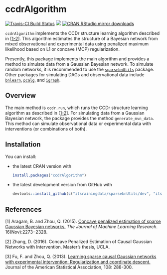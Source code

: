ccdrAlgorithm
=============

[![Travis-CI Build Status](https://travis-ci.org/itsrainingdata/ccdrAlgorithm.svg?branch=master)](https://travis-ci.org/itsrainingdata/ccdrAlgorithm) [![](http://www.r-pkg.org/badges/version/ccdrAlgorithm)](http://www.r-pkg.org/pkg/ccdrAlgorithm) [![CRAN RStudio mirror downloads](http://cranlogs.r-pkg.org/badges/ccdrAlgorithm)](http://www.r-pkg.org/pkg/ccdrAlgorithm)

`ccdrAlgorithm` implements the CCDr structure learning algorithm described in \[[1-2](#references)\]. This algorithm estimates the structure of a Bayesian network from mixed observational and experimental data using penalized maximum likelihood based on L1 or concave (MCP) regularization.

Presently, this package implements the main algorithm and provides a method to simulate data from a Gaussian Bayesian network. To simulate random networks, it is recommended to use the [`sparsebnUtils`](https://cran.r-project.org/package=sparsebnUtils) package. Other packages for simulating DAGs and observational data include [`bnlearn`](https://cran.r-project.org/package=bnlearn), [`pcalg`](https://cran.r-project.org/package=pcalg), and [`igraph`](https://cran.r-project.org/package=igraph).

Overview
--------

The main method is `ccdr.run`, which runs the CCDr structure learning algorithm as described in \[[1-2](#references)\]. For simulating data from a Gaussian Bayesian network, the package provides the method `generate_mvn_data`. This method can simulate observational data or experimental data with interventions (or combinations of both).

Installation
------------

You can install:

-   the latest CRAN version with

    ``` r
    install.packages("ccdrAlgorithm")
    ```

-   the latest development version from GitHub with

    ``` r
    devtools::install_github(c("itsrainingdata/sparsebnUtils/dev", "itsrainingdata/ccdrAlgorithm/dev"))
    ```

References
----------

\[1\] Aragam, B. and Zhou, Q. (2015). [Concave penalized estimation of sparse Gaussian Bayesian networks.](http://jmlr.org/papers/v16/aragam15a.html) *The Journal of Machine Learning Research*. 16(Nov):2273−2328.

\[2\] Zhang, D. (2016). Concave Penalized Estimation of Causal Gaussian Networks with Intervention. Master’s thesis, UCLA.

\[3\] Fu, F. and Zhou, Q. (2013). [Learning sparse causal Gaussian networks with experimental intervention: Regularization and coordinate descent.](http://amstat.tandfonline.com/doi/abs/10.1080/01621459.2012.754359) Journal of the American Statistical Association, 108: 288-300.
